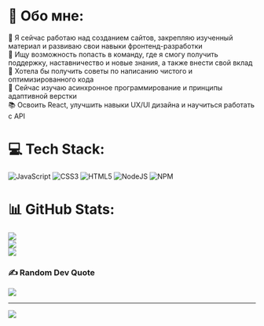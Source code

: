 # 💫 Обо мне:
🔭 Я сейчас работаю над созданием сайтов, закрепляю изученный материал и развиваю свои навыки фронтенд-разработки<br>👯 Ищу возможность попасть в команду, где я смогу получить поддержку, наставничество и новые знания, а также внести свой вклад<br>🤯 Хотела бы получить советы по написанию чистого и оптимизированного кода<br>🌱 Сейчас изучаю асинхронное программирование и принципы адаптивной верстки<br>📚 Освоить React, улучшить навыки UX/UI дизайна и научиться работать с API


# 💻 Tech Stack:
![JavaScript](https://img.shields.io/badge/javascript-%23323330.svg?style=for-the-badge&logo=javascript&logoColor=%23F7DF1E) ![CSS3](https://img.shields.io/badge/css3-%231572B6.svg?style=for-the-badge&logo=css3&logoColor=white) ![HTML5](https://img.shields.io/badge/html5-%23E34F26.svg?style=for-the-badge&logo=html5&logoColor=white) ![NodeJS](https://img.shields.io/badge/node.js-6DA55F?style=for-the-badge&logo=node.js&logoColor=white) ![NPM](https://img.shields.io/badge/NPM-%23CB3837.svg?style=for-the-badge&logo=npm&logoColor=white)
# 📊 GitHub Stats:
![](https://github-readme-stats.vercel.app/api?username=pentrick&theme=aura&hide_border=false&include_all_commits=false&count_private=false)<br/>
![](https://nirzak-streak-stats.vercel.app/?user=pentrick&theme=aura&hide_border=false)<br/>
![](https://github-readme-stats.vercel.app/api/top-langs/?username=pentrick&theme=aura&hide_border=false&include_all_commits=false&count_private=false&layout=compact)

### ✍️ Random Dev Quote
![](https://quotes-github-readme.vercel.app/api?type=vetical&theme=tokyonight)


---
[![](https://visitcount.itsvg.in/api?id=pentrick&icon=3&color=1)](https://visitcount.itsvg.in)

<!-- Proudly created with GPRM ( https://gprm.itsvg.in ) -->
